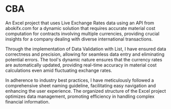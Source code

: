 # CBA
An Excel project that uses Live Exchange Rates data using an API from abokifx.com for a dynamic solution that requires accurate material cost computation for contracts involving multiple currencies, providing crucial insights for a company dealing with diverse international transactions.

Through the implementation of Data Validation with List, I have ensured data correctness and precision, allowing for seamless data entry and eliminating potential errors. The tool's dynamic nature ensures that the currency rates are automatically updated, providing real-time accuracy in material cost calculations even amid fluctuating exchange rates.

In adherence to industry best practices, I have meticulously followed a comprehensive sheet naming guideline, facilitating easy navigation and enhancing the user experience. The organized structure of the Excel project optimizes data management, promoting efficiency in handling complex financial information.

